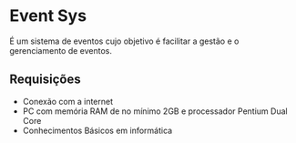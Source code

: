 # Event Sys
É um sistema de eventos cujo objetivo é facilitar a gestão e o gerenciamento de eventos.

## Requisições
- Conexão com a internet
- PC com memória RAM de no mínimo 2GB e processador Pentium Dual Core
- Conhecimentos Básicos em informática
